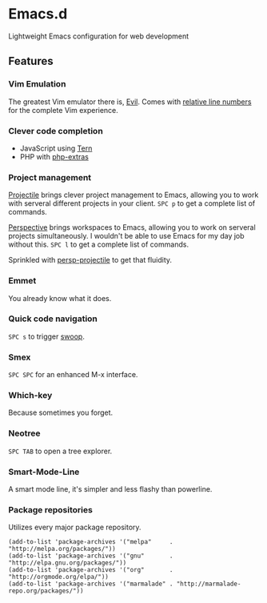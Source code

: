 # Emacs.d
Lightweight Emacs configuration for web development

## Features

### Vim Emulation
The greatest Vim emulator there is, [Evil](https://github.com/emacs-evil/evil). Comes with [relative line numbers](https://github.com/coldnew/linum-relative) for the complete Vim experience.

### Clever code completion
* JavaScript using [Tern](http://ternjs.net/)
* PHP with [php-extras](https://marmalade-repo.org/packages/php-extras)

### Project management
[Projectile](https://github.com/bbatsov/projectile) brings clever project management to Emacs, allowing you to work with serveral different projects in your client. ```SPC p``` to get a complete list of commands. 

[Perspective](https://github.com/nex3/perspective-el) brings workspaces to Emacs, allowing you to work on serveral projects simultaneously. I wouldn't be able to use Emacs for my day job without this. ```SPC l``` to get a complete list of commands.

Sprinkled with [persp-projectile](https://github.com/bbatsov/persp-projectile) to get that fluidity. 

### Emmet
You already know what it does. 

### Quick code navigation
```SPC s``` to trigger [swoop](https://github.com/ShingoFukuyama/emacs-swoop).

### Smex
```SPC SPC``` for an enhanced M-x interface.

### Which-key
Because sometimes you forget.

### Neotree
```SPC TAB``` to open a tree explorer. 

### Smart-Mode-Line
A smart mode line, it's simpler and less flashy than powerline.

### Package repositories
Utilizes every major package repository.
```
(add-to-list 'package-archives '("melpa"     . "http://melpa.org/packages/"))
(add-to-list 'package-archives '("gnu"       . "http://elpa.gnu.org/packages/"))
(add-to-list 'package-archives '("org"       . "http://orgmode.org/elpa/"))
(add-to-list 'package-archives '("marmalade" . "http://marmalade-repo.org/packages/"))
```
